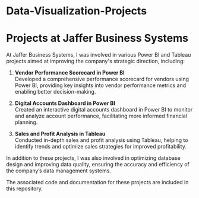 # Data-Visualization-Projects

# Projects at Jaffer Business Systems

At Jaffer Business Systems, I was involved in various Power BI and Tableau projects aimed at improving the company's strategic direction, including:

1. **Vendor Performance Scorecard in Power BI**  
   Developed a comprehensive performance scorecard for vendors using Power BI, providing key insights into vendor performance metrics and enabling better decision-making.

2. **Digital Accounts Dashboard in Power BI**  
   Created an interactive digital accounts dashboard in Power BI to monitor and analyze account performance, facilitating more informed financial planning.

3. **Sales and Profit Analysis in Tableau**  
   Conducted in-depth sales and profit analysis using Tableau, helping to identify trends and optimize sales strategies for improved profitability.

In addition to these projects, I was also involved in optimizing database design and improving data quality, ensuring the accuracy and efficiency of the company’s data management systems.

The associated code and documentation for these projects are included in this repository.
